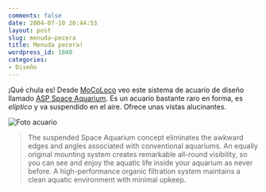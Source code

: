 ```yaml
---
comments: false
date: 2004-07-10 20:44:53
layout: post
slug: menuda-pecera
title: Menuda pecera!
wordpress_id: 1840
categories:
- Diseño
---
```


¡Qué chula es! Desde [MoCoLoco](http://www.moloco.com) veo este sistema de acuario de diseño llamado [ASP Space Aquarium](http://mocoloco.com/archives/000512.php). Es un acuario bastante raro en forma, es _elíptico_ y va suspendido en el aire. Ofrece unas vistas alucinantes.





![Foto acuario](http://www.minid.net/images/acuario-asp.png)





> The suspended Space Aquarium concept eliminates the awkward edges and angles associated with conventional aquariums. An equally original mounting system creates remarkable all-round visibility, so you can see and enjoy the aquatic life inside your aquarium as never before. A high-performance organic filtration system maintains a clean aquatic environment with minimal upkeep.




 

